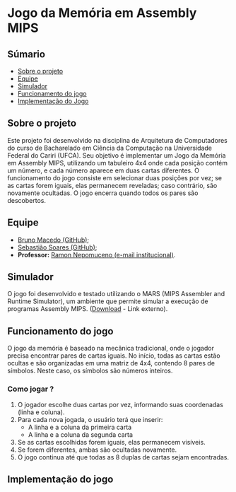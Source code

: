# Jogo da Memória em Assembly MIPS

## Súmario
- [Sobre o projeto](#sobre-o-projeto)
- [Equipe](#equipe)
- [Simulador](#simulador)
- [Funcionamento do jogo](#funcionamento-do-jogo)
- [Implementação do Jogo](#implementação-do-jogo)

  

## Sobre o projeto
  Este projeto foi desenvolvido na disciplina de Arquitetura de Computadores do curso de Bacharelado em Ciência da Computação na Universidade Federal do Cariri (UFCA). Seu objetivo é implementar um Jogo da Memória em Assembly MIPS, utilizando um tabuleiro 4x4 onde cada posição contém um número, e cada número aparece em duas cartas diferentes. O funcionamento do jogo consiste em selecionar duas posições por vez; se as cartas forem iguais, elas permanecem reveladas; caso contrário, são novamente ocultadas. O jogo encerra quando todos os pares são descobertos.
  
  
  
## Equipe
  - [Bruno Macedo (GitHub)](https://github.com/brunom-dev);
  - [Sebastião Soares (GitHub)](https://github.com/sebastiaosoares);
  - **Professor:** [Ramon Nepomuceno (e-mail institucional)](mailto:ramon.nepomuceno@ufca.edu.br).
  
  
  
## Simulador
  O jogo foi desenvolvido e testado utilizando o MARS (MIPS Assembler and Runtime Simulator), um ambiente que permite simular a execução de programas Assembly MIPS. ([Download](https://dpetersanderson.github.io/download.html) - Link externo).

  

## Funcionamento do jogo
  O jogo da memória é baseado na mecânica tradicional, onde o jogador precisa encontrar pares de cartas iguais. No início, todas as cartas estão ocultas e são organizadas em uma matriz de 4x4, contendo 8 pares de símbolos. Neste caso, os símbolos são números inteiros.
  
  ### Como jogar ?
  1. O jogador escolhe duas cartas por vez, informando suas coordenadas (linha e coluna).
  2. Para cada nova jogada, o usuário terá que inserir:
       - A linha e a coluna da primeira carta
       - A linha e a coluna da segunda carta
  3. Se as cartas escolhidas forem iguais, elas permanecem visíveis.
  4. Se forem diferentes, ambas são ocultadas novamente.
  5. O jogo continua até que todas as 8 duplas de cartas sejam encontradas.

  

## Implementação do jogo

